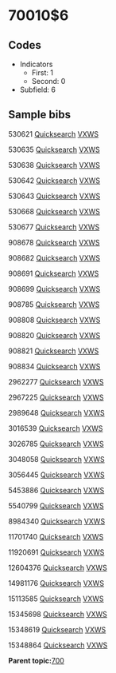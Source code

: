 # 70010$6

## Codes

-   Indicators
    -   First: 1
    -   Second: 0
-   Subfield: 6

## Sample bibs

530621 [Quicksearch](https://search.library.yale.edu/catalog/530621) [VXWS](http://prodorbis.library.yale.edu:7014/vxws/GetHoldingsService?bibId=530621)

530635 [Quicksearch](https://search.library.yale.edu/catalog/530635) [VXWS](http://prodorbis.library.yale.edu:7014/vxws/GetHoldingsService?bibId=530635)

530638 [Quicksearch](https://search.library.yale.edu/catalog/530638) [VXWS](http://prodorbis.library.yale.edu:7014/vxws/GetHoldingsService?bibId=530638)

530642 [Quicksearch](https://search.library.yale.edu/catalog/530642) [VXWS](http://prodorbis.library.yale.edu:7014/vxws/GetHoldingsService?bibId=530642)

530643 [Quicksearch](https://search.library.yale.edu/catalog/530643) [VXWS](http://prodorbis.library.yale.edu:7014/vxws/GetHoldingsService?bibId=530643)

530668 [Quicksearch](https://search.library.yale.edu/catalog/530668) [VXWS](http://prodorbis.library.yale.edu:7014/vxws/GetHoldingsService?bibId=530668)

530677 [Quicksearch](https://search.library.yale.edu/catalog/530677) [VXWS](http://prodorbis.library.yale.edu:7014/vxws/GetHoldingsService?bibId=530677)

908678 [Quicksearch](https://search.library.yale.edu/catalog/908678) [VXWS](http://prodorbis.library.yale.edu:7014/vxws/GetHoldingsService?bibId=908678)

908682 [Quicksearch](https://search.library.yale.edu/catalog/908682) [VXWS](http://prodorbis.library.yale.edu:7014/vxws/GetHoldingsService?bibId=908682)

908691 [Quicksearch](https://search.library.yale.edu/catalog/908691) [VXWS](http://prodorbis.library.yale.edu:7014/vxws/GetHoldingsService?bibId=908691)

908699 [Quicksearch](https://search.library.yale.edu/catalog/908699) [VXWS](http://prodorbis.library.yale.edu:7014/vxws/GetHoldingsService?bibId=908699)

908785 [Quicksearch](https://search.library.yale.edu/catalog/908785) [VXWS](http://prodorbis.library.yale.edu:7014/vxws/GetHoldingsService?bibId=908785)

908808 [Quicksearch](https://search.library.yale.edu/catalog/908808) [VXWS](http://prodorbis.library.yale.edu:7014/vxws/GetHoldingsService?bibId=908808)

908820 [Quicksearch](https://search.library.yale.edu/catalog/908820) [VXWS](http://prodorbis.library.yale.edu:7014/vxws/GetHoldingsService?bibId=908820)

908821 [Quicksearch](https://search.library.yale.edu/catalog/908821) [VXWS](http://prodorbis.library.yale.edu:7014/vxws/GetHoldingsService?bibId=908821)

908834 [Quicksearch](https://search.library.yale.edu/catalog/908834) [VXWS](http://prodorbis.library.yale.edu:7014/vxws/GetHoldingsService?bibId=908834)

2962277 [Quicksearch](https://search.library.yale.edu/catalog/2962277) [VXWS](http://prodorbis.library.yale.edu:7014/vxws/GetHoldingsService?bibId=2962277)

2967225 [Quicksearch](https://search.library.yale.edu/catalog/2967225) [VXWS](http://prodorbis.library.yale.edu:7014/vxws/GetHoldingsService?bibId=2967225)

2989648 [Quicksearch](https://search.library.yale.edu/catalog/2989648) [VXWS](http://prodorbis.library.yale.edu:7014/vxws/GetHoldingsService?bibId=2989648)

3016539 [Quicksearch](https://search.library.yale.edu/catalog/3016539) [VXWS](http://prodorbis.library.yale.edu:7014/vxws/GetHoldingsService?bibId=3016539)

3026785 [Quicksearch](https://search.library.yale.edu/catalog/3026785) [VXWS](http://prodorbis.library.yale.edu:7014/vxws/GetHoldingsService?bibId=3026785)

3048058 [Quicksearch](https://search.library.yale.edu/catalog/3048058) [VXWS](http://prodorbis.library.yale.edu:7014/vxws/GetHoldingsService?bibId=3048058)

3056445 [Quicksearch](https://search.library.yale.edu/catalog/3056445) [VXWS](http://prodorbis.library.yale.edu:7014/vxws/GetHoldingsService?bibId=3056445)

5453886 [Quicksearch](https://search.library.yale.edu/catalog/5453886) [VXWS](http://prodorbis.library.yale.edu:7014/vxws/GetHoldingsService?bibId=5453886)

5540799 [Quicksearch](https://search.library.yale.edu/catalog/5540799) [VXWS](http://prodorbis.library.yale.edu:7014/vxws/GetHoldingsService?bibId=5540799)

8984340 [Quicksearch](https://search.library.yale.edu/catalog/8984340) [VXWS](http://prodorbis.library.yale.edu:7014/vxws/GetHoldingsService?bibId=8984340)

11701740 [Quicksearch](https://search.library.yale.edu/catalog/11701740) [VXWS](http://prodorbis.library.yale.edu:7014/vxws/GetHoldingsService?bibId=11701740)

11920691 [Quicksearch](https://search.library.yale.edu/catalog/11920691) [VXWS](http://prodorbis.library.yale.edu:7014/vxws/GetHoldingsService?bibId=11920691)

12604376 [Quicksearch](https://search.library.yale.edu/catalog/12604376) [VXWS](http://prodorbis.library.yale.edu:7014/vxws/GetHoldingsService?bibId=12604376)

14981176 [Quicksearch](https://search.library.yale.edu/catalog/14981176) [VXWS](http://prodorbis.library.yale.edu:7014/vxws/GetHoldingsService?bibId=14981176)

15113585 [Quicksearch](https://search.library.yale.edu/catalog/15113585) [VXWS](http://prodorbis.library.yale.edu:7014/vxws/GetHoldingsService?bibId=15113585)

15345698 [Quicksearch](https://search.library.yale.edu/catalog/15345698) [VXWS](http://prodorbis.library.yale.edu:7014/vxws/GetHoldingsService?bibId=15345698)

15348619 [Quicksearch](https://search.library.yale.edu/catalog/15348619) [VXWS](http://prodorbis.library.yale.edu:7014/vxws/GetHoldingsService?bibId=15348619)

15348864 [Quicksearch](https://search.library.yale.edu/catalog/15348864) [VXWS](http://prodorbis.library.yale.edu:7014/vxws/GetHoldingsService?bibId=15348864)

**Parent topic:**[700](../../tags/700/700.md)

